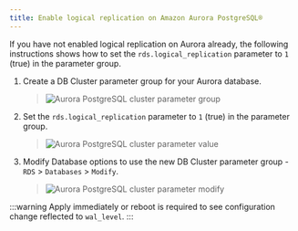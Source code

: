 ```yaml
---
title: Enable logical replication on Amazon Aurora PostgreSQL®
---
```


If you have not enabled logical replication on Aurora already, the
following instructions shows how to set the `rds.logical_replication`
parameter to `1` (true) in the parameter group.

1.  Create a DB Cluster parameter group for your Aurora database.

    > ![Aurora PostgreSQL cluster parameter group](/images/products/postgresql/migrate-aurora-pg-parameter-group.png)

2.  Set the `rds.logical_replication` parameter to `1` (true) in the
    parameter group.

    > ![Aurora PostgreSQL cluster parameter value](/images/products/postgresql/migrate-aurora-pg-parameter-value.png)

3.  Modify Database options to use the new DB Cluster parameter group -
    `RDS` \> `Databases` \> `Modify`.

    > ![Aurora PostgreSQL cluster parameter modify](/images/products/postgresql/migrate-aurora-pg-parameter-modify.png)

:::warning
Apply immediately or reboot is required to see configuration change
reflected to `wal_level`.
:::
